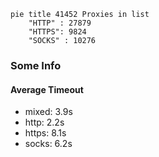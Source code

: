 
```mermaid
pie title 41452 Proxies in list
    "HTTP" : 27879
    "HTTPS": 9824
    "SOCKS" : 10276
```

### Some Info
#### Average Timeout

- mixed: 3.9s
- http: 2.2s
- https: 8.1s
- socks: 6.2s